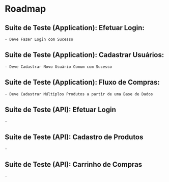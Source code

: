 # Roadmap


## Suíte de Teste (Application): Efetuar Login:
    - Deve Fazer Login com Sucesso
  
## Suíte de Teste (Application): Cadastrar Usuários:
    - Deve Cadastrar Novo Usuário Comum com Sucesso

## Suíte de Teste (Application): Fluxo de Compras:
    - Deve Cadastrar Múltiplos Produtos a partir de uma Base de Dados

## Suíte de Teste (API): Efetuar Login
    - 


## Suíte de Teste (API): Cadastro de Produtos
    - 


## Suíte de Teste (API): Carrinho de Compras
    - 
